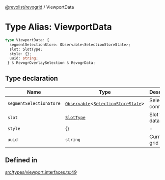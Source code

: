 [@revolist/revogrid](README.md) / ViewportData

# Type Alias: ViewportData

```ts
type ViewportData: {
  segmentSelectionStore: Observable<SelectionStoreState>;
  slot: SlotType;
  style: {};
  uuid: string;
 } & RevogrOverlaySelection & RevogrData;
```

## Type declaration

| Name | Type | Description | Defined in |
| ------ | ------ | ------ | ------ |
| `segmentSelectionStore` | [`Observable`](TypeAlias.Observable.md)\<[`SelectionStoreState`](TypeAlias.SelectionStoreState.md)\> | Selection connection | [src/types/viewport.interfaces.ts:51](https://github.com/revolist/revogrid/blob/b6cbd022f95d7e046d6bc88abeaf01a3bc067577/src/types/viewport.interfaces.ts#L51) |
| `slot` | [`SlotType`](TypeAlias.SlotType.md) | Slot to put data | [src/types/viewport.interfaces.ts:54](https://github.com/revolist/revogrid/blob/b6cbd022f95d7e046d6bc88abeaf01a3bc067577/src/types/viewport.interfaces.ts#L54) |
| `style` | \{\} | - | [src/types/viewport.interfaces.ts:58](https://github.com/revolist/revogrid/blob/b6cbd022f95d7e046d6bc88abeaf01a3bc067577/src/types/viewport.interfaces.ts#L58) |
| `uuid` | `string` | Current grid uniq Id | [src/types/viewport.interfaces.ts:57](https://github.com/revolist/revogrid/blob/b6cbd022f95d7e046d6bc88abeaf01a3bc067577/src/types/viewport.interfaces.ts#L57) |

## Defined in

[src/types/viewport.interfaces.ts:49](https://github.com/revolist/revogrid/blob/b6cbd022f95d7e046d6bc88abeaf01a3bc067577/src/types/viewport.interfaces.ts#L49)
